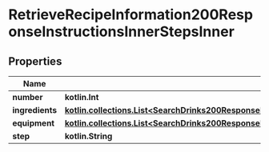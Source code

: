 
# RetrieveRecipeInformation200ResponseInstructionsInnerStepsInner

## Properties
| Name | Type | Description | Notes |
| ------------ | ------------- | ------------- | ------------- |
| **number** | **kotlin.Int** |  |  [optional] |
| **ingredients** | [**kotlin.collections.List&lt;SearchDrinks200ResponseDrinksInnerInstructionsInnerStepsInnerIngredientsInner&gt;**](SearchDrinks200ResponseDrinksInnerInstructionsInnerStepsInnerIngredientsInner.md) |  |  [optional] |
| **equipment** | [**kotlin.collections.List&lt;SearchDrinks200ResponseDrinksInnerInstructionsInnerStepsInnerIngredientsInner&gt;**](SearchDrinks200ResponseDrinksInnerInstructionsInnerStepsInnerIngredientsInner.md) |  |  [optional] |
| **step** | **kotlin.String** |  |  [optional] |



